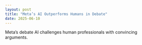 ```yaml
---
layout: post
title: "Meta’s AI Outperforms Humans in Debate"
date: 2025-06-10
---
```


Meta’s debate AI challenges human professionals with convincing arguments.
